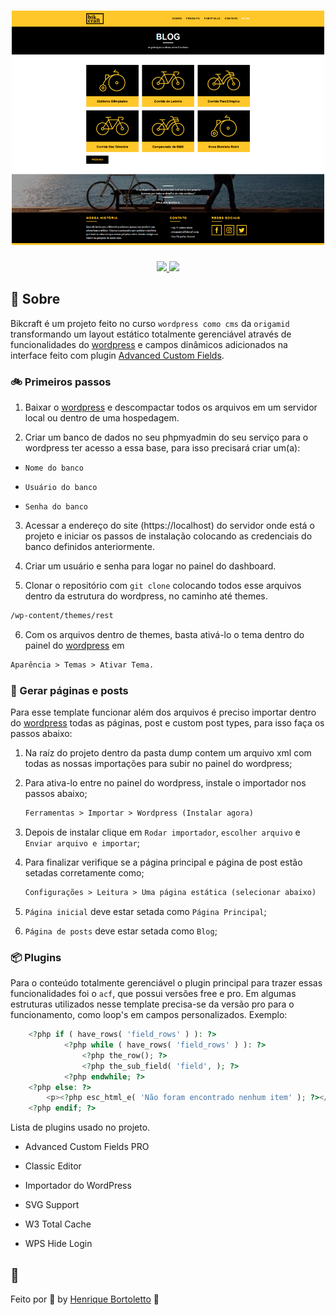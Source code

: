 <h1 align="center">
	<img alt="Bikcraft" src="./screenshot.png" width="500px" />
</h1>

<p align="center">
	<a href="mailto:bortolettohenrique@gmail.com" target="_blank">
		<img src="https://img.shields.io/badge/gmail-red?style=flat&logo=gmail&labelColor=white">
	</a>
	<a href="https://www.linkedin.com/in/henriquebortoletto/" target="_blank">
		<img src="https://img.shields.io/badge/linkedin-blue?style=flat&logo=linkedin&labelColor=blue">
	</a>
</p>

## :rocket: Sobre

Bikcraft é um projeto feito no curso `wordpress como cms` da `origamid` transformando um layout estático totalmente gerenciável através de funcionalidades
do <a href="https://worpdress.org" target="_blank">wordpress</a> e campos dinâmicos adicionados na interface feito com plugin <a href="https://www.advancedcustomfields.com/" target="_blank">Advanced Custom Fields</a>.

### :bike: Primeiros passos

1. Baixar o <a href="https://worpdress.org" target="_blank">wordpress</a> e descompactar todos os arquivos em um servidor local ou dentro de uma hospedagem.

2. Criar um banco de dados no seu phpmyadmin do seu serviço para o wordpress ter acesso a essa base, para isso precisará criar um(a):

- `Nome do banco`

- `Usuário do banco`

- `Senha do banco`

3. Acessar a endereço do site (https://localhost) do servidor onde está o projeto e iniciar os passos de instalação colocando as credenciais do banco
   definidos anteriormente.

4. Criar um usuário e senha para logar no painel do dashboard.

5. Clonar o repositório com `git clone` colocando todos esse arquivos dentro da estrutura do wordpress, no caminho até themes.

```txt
/wp-content/themes/rest
```

6. Com os arquivos dentro de themes, basta ativá-lo o tema dentro do painel do <a href="https://worpdress.org" target="_blank">wordpress</a> em

```txt
Aparência > Temas > Ativar Tema.
```

### :file_folder: Gerar páginas e posts

Para esse template funcionar além dos arquivos é preciso importar dentro do <a href="https://worpdress.org" target="_blank">wordpress</a> todas as páginas,
post e custom post types, para isso faça os passos abaixo:

1. Na raíz do projeto dentro da pasta dump contem um arquivo xml com todas as nossas importações para subir no painel do wordpress;

2. Para ativa-lo entre no painel do wordpress, instale o importador nos passos abaixo;

   ```txt
   Ferramentas > Importar > Wordpress (Instalar agora)
   ```

3. Depois de instalar clique em `Rodar importador`, `escolher arquivo` e `Enviar arquivo e importar`;

4. Para finalizar verifique se a página principal e página de post estão setadas corretamente como;

   ```txt
   Configurações > Leitura > Uma página estática (selecionar abaixo)
   ```

5. `Página inicial` deve estar setada como `Página Principal`;

6. `Página de posts` deve estar setada como `Blog`;

### :package: Plugins

Para o conteúdo totalmente gerenciável o plugin principal para trazer essas funcionalidades foi o `acf`, que possui
versões free e pro. Em algumas estruturas utilizados nesse template precisa-se da versão pro para o funcionamento,
como loop's em campos personalizados. Exemplo:

```php
	<?php if ( have_rows( 'field_rows' ) ): ?>
			<?php while ( have_rows( 'field_rows' ) ): ?>
				<?php the_row(); ?>
				<?php the_sub_field( 'field', ); ?>
			<?php endwhile; ?>
	<?php else: ?>
		<p><?php esc_html_e( 'Não foram encontrado nenhum item' ); ?></p>
	<?php endif; ?>
```

Lista de plugins usado no projeto.

- Advanced Custom Fields PRO

- Classic Editor

- Importador do WordPress

- SVG Support

- W3 Total Cache

- WPS Hide Login

## :rocket:

Feito por :purple_heart: by [Henrique Bortoletto](https://github.com.br) :wave:
